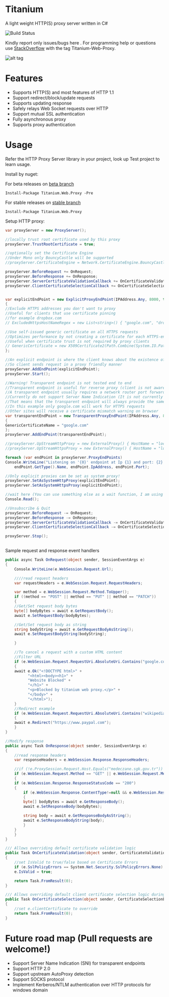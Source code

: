 Titanium
========
A light weight HTTP(S) proxy server written in C#

![Build Status](https://ci.appveyor.com/api/projects/status/rvlxv8xgj0m7lkr4?svg=true)

Kindly report only issues/bugs here . For programming help or questions use [StackOverflow](http://stackoverflow.com/questions/tagged/titanium-web-proxy) with the tag Titanium-Web-Proxy.

![alt tag](https://raw.githubusercontent.com/justcoding121/Titanium-Web-Proxy/develop/Examples/Titanium.Web.Proxy.Examples.Basic/Capture.PNG)

Features
========

* Supports HTTP(S) and most features of HTTP 1.1 
* Support redirect/block/update requests
* Supports updating response
* Safely relays Web Socket requests over HTTP
* Support mutual SSL authentication
* Fully asynchronous proxy
* Supports proxy authentication


Usage
=====

Refer the HTTP Proxy Server library in your project, look up Test project to learn usage.

Install by nuget:

For beta releases on [beta branch](https://github.com/justcoding121/Titanium-Web-Proxy/tree/beta)

    Install-Package Titanium.Web.Proxy -Pre

For stable releases on [stable branch](https://github.com/justcoding121/Titanium-Web-Proxy/tree/stable)

    Install-Package Titanium.Web.Proxy

Setup HTTP proxy:

```csharp
var proxyServer = new ProxyServer();

//locally trust root certificate used by this proxy 
proxyServer.TrustRootCertificate = true;

//optionally set the Certificate Engine
//Under Mono only BouncyCastle will be supported
//proxyServer.CertificateEngine = Network.CertificateEngine.BouncyCastle;

proxyServer.BeforeRequest += OnRequest;
proxyServer.BeforeResponse += OnResponse;
proxyServer.ServerCertificateValidationCallback += OnCertificateValidation;
proxyServer.ClientCertificateSelectionCallback += OnCertificateSelection;


var explicitEndPoint = new ExplicitProxyEndPoint(IPAddress.Any, 8000, true)
{
//Exclude HTTPS addresses you don't want to proxy
//Useful for clients that use certificate pinning
//for example dropbox.com
// ExcludedHttpsHostNameRegex = new List<string>() { "google.com", "dropbox.com" }

//Use self-issued generic certificate on all HTTPS requests
//Optimizes performance by not creating a certificate for each HTTPS-enabled domain
//Useful when certificate trust is not required by proxy clients
// GenericCertificate = new X509Certificate2(Path.Combine(System.IO.Path.GetDirectoryName(System.Reflection.Assembly.GetExecutingAssembly().Location), "genericcert.pfx"), "password")
};

//An explicit endpoint is where the client knows about the existence of a proxy
//So client sends request in a proxy friendly manner
proxyServer.AddEndPoint(explicitEndPoint);
proxyServer.Start();

//Warning! Transparent endpoint is not tested end to end 
//Transparent endpoint is useful for reverse proxy (client is not aware of the existence of proxy)
//A transparent endpoint usually requires a network router port forwarding HTTP(S) packets to this endpoint
//Currently do not support Server Name Indication (It is not currently supported by SslStream class)
//That means that the transparent endpoint will always provide the same Generic Certificate to all HTTPS requests
//In this example only google.com will work for HTTPS requests
//Other sites will receive a certificate mismatch warning on browser
var transparentEndPoint = new TransparentProxyEndPoint(IPAddress.Any, 8001, true)
{
GenericCertificateName = "google.com"
};
proxyServer.AddEndPoint(transparentEndPoint);

//proxyServer.UpStreamHttpProxy = new ExternalProxy() { HostName = "localhost", Port = 8888 };
//proxyServer.UpStreamHttpsProxy = new ExternalProxy() { HostName = "localhost", Port = 8888 };

foreach (var endPoint in proxyServer.ProxyEndPoints)
Console.WriteLine("Listening on '{0}' endpoint at Ip {1} and port: {2} ",
    endPoint.GetType().Name, endPoint.IpAddress, endPoint.Port);

//Only explicit proxies can be set as system proxy!
proxyServer.SetAsSystemHttpProxy(explicitEndPoint);
proxyServer.SetAsSystemHttpsProxy(explicitEndPoint);

//wait here (You can use something else as a wait function, I am using this as a demo)
Console.Read();

//Unsubscribe & Quit
proxyServer.BeforeRequest -= OnRequest;
proxyServer.BeforeResponse -= OnResponse;
proxyServer.ServerCertificateValidationCallback -= OnCertificateValidation;
proxyServer.ClientCertificateSelectionCallback -= OnCertificateSelection;

proxyServer.Stop();
	
```
Sample request and response event handlers

```csharp		
public async Task OnRequest(object sender, SessionEventArgs e)
{
    Console.WriteLine(e.WebSession.Request.Url);

    ////read request headers
    var requestHeaders = e.WebSession.Request.RequestHeaders;

    var method = e.WebSession.Request.Method.ToUpper();
    if ((method == "POST" || method == "PUT" || method == "PATCH"))
    {
	//Get/Set request body bytes
	byte[] bodyBytes = await e.GetRequestBody();
	await e.SetRequestBody(bodyBytes);

	//Get/Set request body as string
	string bodyString = await e.GetRequestBodyAsString();
	await e.SetRequestBodyString(bodyString);

    }

    //To cancel a request with a custom HTML content
    //Filter URL
    if (e.WebSession.Request.RequestUri.AbsoluteUri.Contains("google.com"))
    {
	await e.Ok("<!DOCTYPE html>" +
	      "<html><body><h1>" +
	      "Website Blocked" +
	      "</h1>" +
	      "<p>Blocked by titanium web proxy.</p>" +
	      "</body>" +
	      "</html>");
    }
    //Redirect example
    if (e.WebSession.Request.RequestUri.AbsoluteUri.Contains("wikipedia.org"))
    {
	await e.Redirect("https://www.paypal.com");
    }
}

//Modify response
public async Task OnResponse(object sender, SessionEventArgs e)
{
    //read response headers
    var responseHeaders = e.WebSession.Response.ResponseHeaders;

    //if (!e.ProxySession.Request.Host.Equals("medeczane.sgk.gov.tr")) return;
    if (e.WebSession.Request.Method == "GET" || e.WebSession.Request.Method == "POST")
    {
	if (e.WebSession.Response.ResponseStatusCode == "200")
	{
	    if (e.WebSession.Response.ContentType!=null && e.WebSession.Response.ContentType.Trim().ToLower().Contains("text/html"))
	    {
		byte[] bodyBytes = await e.GetResponseBody();
		await e.SetResponseBody(bodyBytes);

		string body = await e.GetResponseBodyAsString();
		await e.SetResponseBodyString(body);
	    }
	}
    }
}

/// Allows overriding default certificate validation logic
public Task OnCertificateValidation(object sender, CertificateValidationEventArgs e)
{
    //set IsValid to true/false based on Certificate Errors
    if (e.SslPolicyErrors == System.Net.Security.SslPolicyErrors.None)
	e.IsValid = true;

    return Task.FromResult(0);
}

/// Allows overriding default client certificate selection logic during mutual authentication
public Task OnCertificateSelection(object sender, CertificateSelectionEventArgs e)
{
    //set e.clientCertificate to override
    return Task.FromResult(0);
}
```
Future road map (Pull requests are welcome!)
============
* Support Server Name Indication (SNI) for transparent endpoints
* Support HTTP 2.0 
* Support upstream AutoProxy detection
* Support SOCKS protocol
* Implement Kerberos/NTLM authentication over HTTP protocols for windows domain


